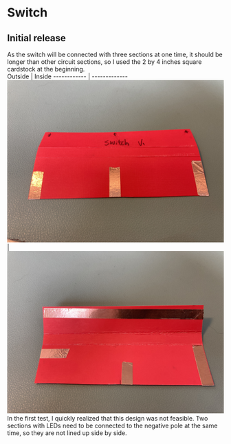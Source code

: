 # Switch

## Initial release
As the switch will be connected with three sections at one time, it should be longer than other circuit sections, so I used the 2 by 4 inches square cardstock at the beginning. \
Outside | Inside
------------ | -------------
![](https://github.com/Ruhan-Yang/Light-up/blob/master/Switch/Switch%201.JPG) | ![](https://github.com/Ruhan-Yang/Light-up/blob/master/Switch/Switch%202.JPG)
In the first test, I quickly realized that this design was not feasible. Two sections with LEDs need to be connected to the negative pole at the same time, so they are not lined up side by side.
